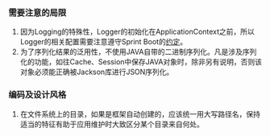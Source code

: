 ### 需要注意的局限
1. 因为Logging的特殊性，Logger的初始化在ApplicationContext之前，所以Logger的相关配置需要注意遵守Sprint Boot的[约定](http://docs.spring.io/spring-boot/docs/1.5.3.RELEASE/reference/htmlsingle/#boot-features-logging)。
1. 为了序列化结果的泛用性，不使用JAVA自带的二进制序列化。凡是涉及序列化的功能，如往Cache、Session中保存JAVA对象时，除非另有说明，否则该对象必须能正确被Jackson库进行JSON序列化。

### 编码及设计风格
1. 在文件系统上的目录，如果是框架自动创建的，应该统一用大写路径名，保持适当的特征有助于应用维护时大致区分某个目录来自何处。
